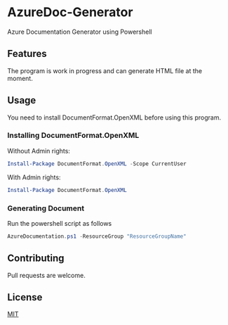 # AzureDoc-Generator
 Azure Documentation Generator using Powershell

## Features

The program is work in progress and can generate HTML file at the moment.

## Usage
You need to install DocumentFormat.OpenXML before using this program. 

### Installing DocumentFormat.OpenXML
Without Admin rights:

```powershell
Install-Package DocumentFormat.OpenXML -Scope CurrentUser
```
With Admin rights:

```powershell
Install-Package DocumentFormat.OpenXML
```
### Generating Document
Run the powershell script as follows
```powershell
AzureDocumentation.ps1 -ResourceGroup "ResourceGroupName"
```
## Contributing
Pull requests are welcome.

## License
[MIT](https://choosealicense.com/licenses/mit/)